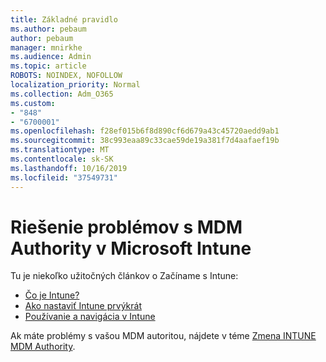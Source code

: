 ```yaml
---
title: Základné pravidlo
ms.author: pebaum
author: pebaum
manager: mnirkhe
ms.audience: Admin
ms.topic: article
ROBOTS: NOINDEX, NOFOLLOW
localization_priority: Normal
ms.collection: Adm_O365
ms.custom:
- "848"
- "6700001"
ms.openlocfilehash: f28ef015b6f8d890cf6d679a43c45720aedd9ab1
ms.sourcegitcommit: 38c993eaa89c33cae59de19a381f7d4aafaef19b
ms.translationtype: MT
ms.contentlocale: sk-SK
ms.lasthandoff: 10/16/2019
ms.locfileid: "37549731"
---
```

# <a name="troubleshoot-issues-with-mdm-authority-in-microsoft-intune"></a>Riešenie problémov s MDM Authority v Microsoft Intune

Tu je niekoľko užitočných článkov o Začíname s Intune:

- [Čo je Intune?](https://docs.microsoft.com/intune/what-is-intune)
- [Ako nastaviť Intune prvýkrát](https://docs.microsoft.com/intune/setup-steps)
- [Používanie a navigácia v Intune](https://docs.microsoft.com/intune/tutorial-walkthrough-intune-portal)

Ak máte problémy s vašou MDM autoritou, nájdete v téme [Zmena INTUNE MDM Authority](https://docs.microsoft.com/alchemyinsights/change-mdm-authority).